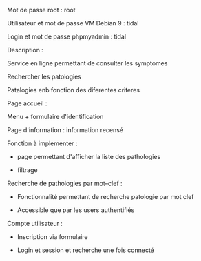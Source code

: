 Mot de passe root : root

Utilisateur et mot de passe VM Debian 9 : tidal

Login et mot de passe phpmyadmin : tidal

Description :

Service en ligne permettant de consulter les symptomes

Rechercher les patologies

Patalogies enb fonction des diferentes criteres

Page accueil :

Menu + formulaire d'identification

Page d'information : information recensé

Fonction à implementer :

- page permettant d'afficher la liste des pathologies

- filtrage

Recherche de pathologies par mot–clef :

- Fonctionnalité permettant de recherche patologie par mot clef

- Accessible que par les users authentifiés

Compte utilisateur :

- Inscription via formulaire

- Login et session et recherche une fois connecté
